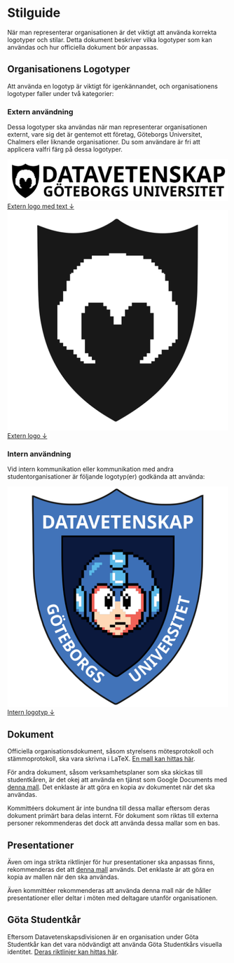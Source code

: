 # Stilguide
När man representerar organisationen är det viktigt att använda korrekta logotyper och stilar. 
Detta dokument beskriver vilka logotyper som kan användas och hur officiella dokument bör anpassas.

## Organisationens Logotyper
Att använda en logotyp är viktigt för igenkännandet, och organisationens logotyper faller under två kategorier:
### Extern användning
Dessa logotyper ska användas när man representerar organisationen externt, vare sig det är gentemot ett företag,
Göteborgs Universitet, Chalmers eller liknande organisationer. 
Du som användare är fri att applicera valfri färg på dessa logotyper.

<div class="wiki-grid">
    <div class="wiki-image-holder">
        <img src="./External%20Logo%20with%20Text.svg">
        <a href="./External%20Logo%20with%20Text.svg" download>Extern logo med text ↓</a>
    </div>
    <div class="wiki-image-holder">
        <img src="./External%20Logo.svg">
        <a href="./External%20Logo.svg" download>Extern logo ↓</a>
    </div>
</div>

### Intern användning
Vid intern kommunikation eller kommunikation med andra studentorganisationer är följande logotyp(er) godkända att använda:
<div class="wiki-grid">
    <div class="wiki-image-holder">
        <img src="./Internal%20Logo.svg">
        <a href="./Internal%20Logo.svg" download>Intern logotyp ↓</a>
    </div>
</div>

## Dokument
Officiella organisationsdokument, såsom styrelsens mötesprotokoll och stämmoprotokoll, ska vara skrivna i LaTeX. [En mall kan hittas här](https://github.com/Datavetenskapsdivisionen/dokument/tree/trunk/templates/latex). 

För andra dokument, såsom verksamhetsplaner som ska skickas till studentkåren, är det okej att använda en tjänst som Google Documents med [denna mall](https://docs.google.com/document/d/1WicM_XWqLPlpme1JKDc7d0DFsVsEui78ci9sD53Z3Ro/edit#heading=h.5fyyp94ui1cs). Det enklaste är att göra en kopia av dokumentet när det ska användas.

Kommittéers dokument är inte bundna till dessa mallar eftersom deras dokument primärt bara delas internt. För dokument som riktas till externa personer rekommenderas det dock att använda dessa mallar som en bas.

## Presentationer 
Även om inga strikta riktlinjer för hur presentationer ska anpassas finns, rekommenderas det att [denna mall](https://docs.google.com/presentation/d/1YJ3ERnv-nscoHu6VvuULP1GbAhcUQaTDjhtcxa1DhSg/edit?usp=sharing) används.
Det enklaste är att göra en kopia av mallen när den ska användas.

Även kommittéer rekommenderas att använda denna mall när de håller presentationer eller deltar i möten med deltagare utanför organisationen.

## Göta Studentkår
Eftersom Datavetenskapsdivisionen är en organisation under Göta Studentkår kan det vara nödvändigt att använda
Göta Studentkårs visuella identitet.
[Deras riktlinjer kan hittas här](https://gota-studentkar.gitbook.io/goeta-wik/kommunikation/visuell-identitet).

